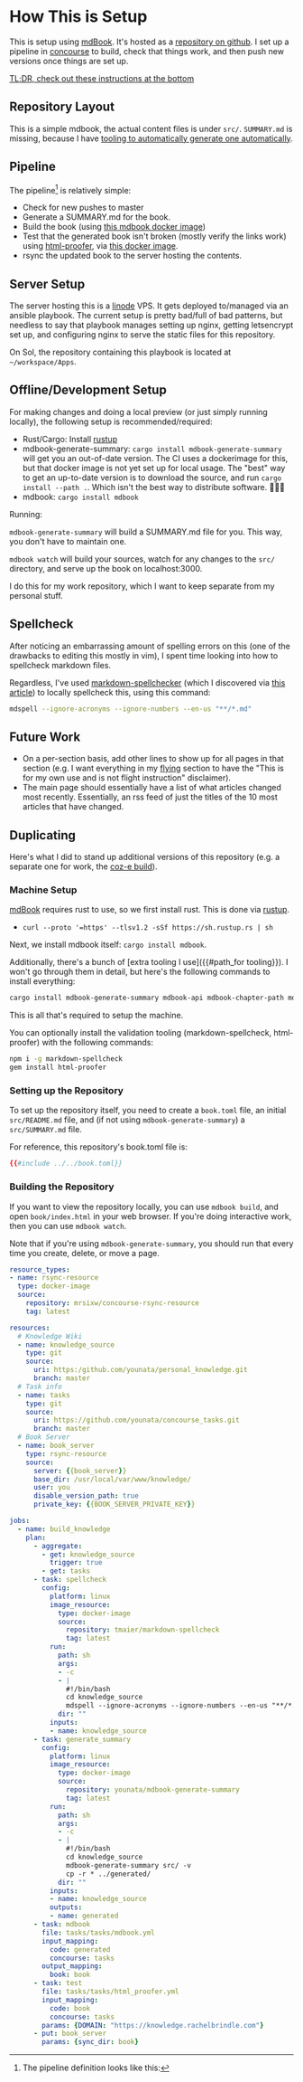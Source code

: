 # How This is Setup

This is setup using [mdBook](https://github.com/rust-lang-nursery/mdBook). It's hosted as a [repository on github](https://github.com/younata/personal_knowledge). I set up a pipeline in [concourse](https://concourse-ci.org) to build, check that things work, and then push new versions once things are set up.

[TL;DR, check out these instructions at the bottom](#duplicating)

## Repository Layout

This is a simple mdbook, the actual content files is under `src/`. `SUMMARY.md` is missing, because I have [tooling to automatically generate one automatically](https://github.com/younata/mdbook-generate-summary).

## Pipeline

The pipeline[^pipeline] is relatively simple:

- Check for new pushes to master
- Generate a SUMMARY.md for the book.
- Build the book (using [this mdbook docker image](https://hub.docker.com/r/hrektts/mdbook))
- Test that the generated book isn't broken (mostly verify the links work) using [html-proofer](https://github.com/gjtorikian/html-proofer), via [this docker image](https://hub.docker.com/r/18fgsa/html-proofer).
- rsync the updated book to the server hosting the contents.

## Server Setup

The server hosting this is a [linode](https://linode.com) VPS. It gets deployed to/managed via an ansible playbook. The current setup is pretty bad/full of bad patterns, but needless to say that playbook manages setting up nginx, getting letsencrypt set up, and configuring nginx to serve the static files for this repository.

On Sol, the repository containing this playbook is located at `~/workspace/Apps`.

## Offline/Development Setup

For making changes and doing a local preview (or just simply running locally), the following setup is recommended/required:

- Rust/Cargo: Install [rustup](https://rustup.rs)
- mdbook-generate-summary: `cargo install mdbook-generate-summary` will get you an out-of-date version. The CI uses a dockerimage for this, but that docker image is not yet set up for local usage. The "best" way to get an up-to-date version is to download the source, and run `cargo install --path .`. Which isn't the best way to distribute software. 🤷🏻‍♀️
- mdbook: `cargo install mdbook`

Running:

`mdbook-generate-summary` will build a SUMMARY.md file for you. This way, you don't have to maintain one.

`mdbook watch` will build your sources, watch for any changes to the `src/` directory, and serve up the book on localhost:3000.

I do this for my work repository, which I want to keep separate from my personal stuff.

## Spellcheck

After noticing an embarrassing amount of spelling errors on this (one of the drawbacks to editing this mostly in vim), I spent time looking into how to spellcheck markdown files.

Regardless, I've used [markdown-spellchecker](https://www.npmjs.com/package/markdown-spellcheck) (which I discovered via [this article](https://web.archive.org/web/20201109041611/https://pawel.krupa.net.pl/2018/07/automate-your-grammar-checks/)) to locally spellcheck this, using this command:

```bash
mdspell --ignore-acronyms --ignore-numbers --en-us "**/*.md"
```

## Future Work

- On a per-section basis, add other lines to show up for all pages in that section (e.g. I want everything in my [flying](../flying/) section to have the "This is for my own use and is not flight instruction" disclaimer).
- The main page should essentially have a list of what articles changed most recently. Essentially, an rss feed of just the titles of the 10 most articles that have changed.

## Duplicating

Here's what I did to stand up additional versions of this repository (e.g. a separate one for work, the [coz-e build](https://coz-e.rachelbrindle.com)).

### Machine Setup

[mdBook](https://github.com/rust-lang-nursery/mdBook) requires rust to use, so we first install rust. This is done via [rustup](https://rustup.rs).

- `curl --proto '=https' --tlsv1.2 -sSf https://sh.rustup.rs | sh`

Next, we install mdbook itself: `cargo install mdbook`.

Additionally, there's a bunch of [extra tooling I use]({{#path_for tooling}}). I won't go through them in detail, but here's the following commands to install everything:

```bash
cargo install mdbook-generate-summary mdbook-api mdbook-chapter-path mdbook-git-atom mdbook-section-validator
```

This is all that's required to setup the machine.

You can optionally install the validation tooling (markdown-spellcheck, html-proofer) with the following commands:

```bash
npm i -g markdown-spellcheck
gem install html-proofer
```

### Setting up the Repository

To set up the repository itself, you need to create a `book.toml` file, an initial `src/README.md` file, and (if not using `mdbook-generate-summary`) a `src/SUMMARY.md` file.

For reference, this repository's book.toml file is:

```toml
{{#include ../../book.toml}}
```

### Building the Repository

If you want to view the repository locally, you can use `mdbook build`, and open `book/index.html` in your web browser. If you're doing interactive work, then you can use `mdbook watch`.

Note that if you're using `mdbook-generate-summary`, you should run that every time you create, delete, or move a page.

[^pipeline]: The pipeline definition looks like this:

```yaml
resource_types:
- name: rsync-resource
  type: docker-image
  source:
    repository: mrsixw/concourse-rsync-resource
    tag: latest

resources:
  # Knowledge Wiki
  - name: knowledge_source
    type: git
    source:
      uri: https:/github.com/younata/personal_knowledge.git
      branch: master
  # Task info
  - name: tasks
    type: git
    source:
      uri: https://github.com/younata/concourse_tasks.git
      branch: master
  # Book Server
  - name: book_server
    type: rsync-resource
    source:
      server: {{book_server}}
      base_dir: /usr/local/var/www/knowledge/
      user: you
      disable_version_path: true
      private_key: {{BOOK_SERVER_PRIVATE_KEY}}

jobs:
  - name: build_knowledge
    plan:
      - aggregate:
        - get: knowledge_source
          trigger: true
        - get: tasks
      - task: spellcheck
        config:
          platform: linux
          image_resource:
            type: docker-image
            source:
              repository: tmaier/markdown-spellcheck
              tag: latest
          run:
            path: sh
            args:
            - -c
            - |
              #!/bin/bash
              cd knowledge_source
              mdspell --ignore-acronyms --ignore-numbers --en-us "**/*.md"
            dir: ""
          inputs:
          - name: knowledge_source
      - task: generate_summary
        config:
          platform: linux
          image_resource:
            type: docker-image
            source:
              repository: younata/mdbook-generate-summary
              tag: latest
          run:
            path: sh
            args:
            - -c
            - |
              #!/bin/bash
              cd knowledge_source
              mdbook-generate-summary src/ -v
              cp -r * ../generated/
            dir: ""
          inputs:
          - name: knowledge_source
          outputs:
          - name: generated
      - task: mdbook
        file: tasks/tasks/mdbook.yml
        input_mapping:
          code: generated
          concourse: tasks
        output_mapping:
          book: book
      - task: test
        file: tasks/tasks/html_proofer.yml
        input_mapping:
          code: book
          concourse: tasks
        params: {DOMAIN: "https://knowledge.rachelbrindle.com"}
      - put: book_server
        params: {sync_dir: book}
```
